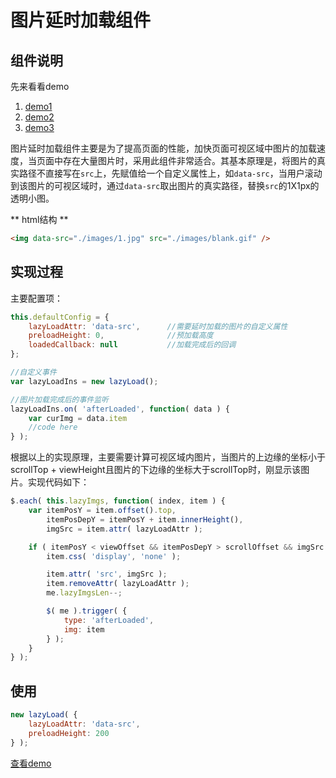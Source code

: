 # 图片延时加载组件

## 组件说明

先来看看demo

1. [demo1](http://wenku.baidu.com/pay/index)
2. [demo2](http://wenku.baidu.com/vip/index)
3. [demo3](http://wenku.baidu.com/vip/privilege)

图片延时加载组件主要是为了提高页面的性能，加快页面可视区域中图片的加载速度，当页面中存在大量图片时，采用此组件非常适合。其基本原理是，将图片的真实路径不直接写在`src`上，先赋值给一个自定义属性上，如`data-src`，当用户滚动到该图片的可视区域时，通过`data-src`取出图片的真实路径，替换`src`的1X1px的透明小图。

** html结构 **
```html
<img data-src="./images/1.jpg" src="./images/blank.gif" />
```

## 实现过程

主要配置项：
```javascript
this.defaultConfig = {
    lazyLoadAttr: 'data-src',      //需要延时加载的图片的自定义属性
    preloadHeight: 0,              //预加载高度
    loadedCallback: null           //加载完成后的回调
};

//自定义事件
var lazyLoadIns = new lazyLoad();

//图片加载完成后的事件监听
lazyLoadIns.on( 'afterLoaded', function( data ) {
    var curImg = data.item
    //code here
} );
```

根据以上的实现原理，主要需要计算可视区域内图片，当图片的上边缘的坐标小于scrollTop + viewHeight且图片的下边缘的坐标大于scrollTop时，刚显示该图片。实现代码如下：

```javascript
$.each( this.lazyImgs, function( index, item ) {
    var itemPosY = item.offset().top,
        itemPosDepY = itemPosY + item.innerHeight(),
        imgSrc = item.attr( lazyLoadAttr );

    if ( itemPosY < viewOffset && itemPosDepY > scrollOffset && imgSrc ) {
        item.css( 'display', 'none' );

        item.attr( 'src', imgSrc );
        item.removeAttr( lazyLoadAttr );
        me.lazyImgsLen--;

        $( me ).trigger( {
            type: 'afterLoaded',
            img: item
        } );
    }
} );
```

## 使用

```javascript
new lazyLoad( {
    lazyLoadAttr: 'data-src',
    preloadHeight: 200
} );
```

[查看demo](http://zhangchen2397.github.io/component/lazy_load/demo/)